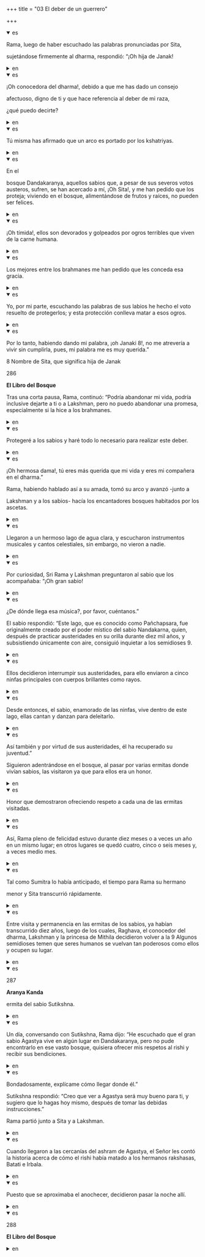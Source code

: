 +++
title = "03 El deber de un guerrero"

+++
<details open><summary>es</summary>

Rama, luego de haber escuchado las palabras pronunciadas por Sita, 

sujetándose firmemente al dharma, respondió: “¡Oh hija de Janak\!
</details>

<details><summary>en</summary>

Rama, after hearing the words pronounced by Sita,

 Firmly holding the Dharma, he replied: “Oh daughter of Janak \!
</details>

<details open><summary>es</summary>

¡Oh conocedora del dharma\!, debido a que me has dado un consejo 

afectuoso, digno de ti y que hace referencia al deber de mi raza, 

¿qué puedo decirte?
</details>

<details><summary>en</summary>

Oh Knowing the Dharma \!, Because you have given me advice

 affectionate, worthy of you and that refers to the duty of my race,

 what can I say?
</details>

<details open><summary>es</summary>

Tú misma has afirmado que un arco es portado por los kshatriyas.
</details>

<details><summary>en</summary>

You have affirmed that an arc is carried by the Kshatriyas.
</details>

<details open><summary>es</summary>

En el 

bosque Dandakaranya, aquellos sabios que, a pesar de sus severos votos austeros, sufren, se han acercado a mí, ¡Oh Sita\!, y me han pedido que los proteja; viviendo en el bosque, alimentándose de frutos y raíces, no pueden ser felices.
</details>

<details><summary>en</summary>

In it

 Dandakaranya forest, those wise who, despite their severe austere votes, suffer, have approached me, oh sita \!, and they have asked me to protect them; Living in the forest, feeding on fruits and roots, they cannot be happy.
</details>

<details open><summary>es</summary>

¡Oh tímida\!, ellos son devorados y golpeados por ogros terribles que viven de la carne humana.
</details>

<details><summary>en</summary>

Oh shy \! They are devoured and beaten by terrible ogres living from human flesh.
</details>

<details open><summary>es</summary>

Los mejores entre los brahmanes me han pedido que les conceda esa gracia.
</details>

<details><summary>en</summary>

The best among the Brahmins have asked me to grant them that grace.
</details>

<details open><summary>es</summary>

Yo, por mi parte, escuchando las palabras de sus labios he hecho el voto resuelto de protegerlos; y esta protección conlleva matar a esos ogros.
</details>

<details><summary>en</summary>

For my part, listening to the words of his lips I have made the vote resolved to protect them; And this protection involves killing those ogres.
</details>

<details open><summary>es</summary>

Por lo tanto, habiendo dando mi palabra, ¡oh Janaki 8\!, no me atrevería a vivir sin cumplirla, pues, mi palabra me es muy querida.” 

8 Nombre de Sita, que significa hija de Janak

286

**El Libro del Bosque**

Tras una corta pausa, Rama, continuó: “Podría abandonar mi vida, podría inclusive dejarte a ti o a Lakshman, pero no puedo abandonar una promesa, especialmente si la hice a los brahmanes.
</details>

<details><summary>en</summary>

Therefore, having given my word, oh janaki 8 \! I would not dare to live without fulfilling it, then, my word is very dear to me. ”

 8 Sita name, which means Janak's daughter

 286

 ** The Book of the Forest **

 After a short pause, Rama continued: “I could abandon my life, I could even leave you or Lakshman, but I can't leave a promise, especially if I did it to the Brahmins.
</details>

<details open><summary>es</summary>

Protegeré a los sabios y haré todo lo necesario para realizar este deber.
</details>

<details><summary>en</summary>

I will protect the wise and do everything you need to do this duty.
</details>

<details open><summary>es</summary>

¡Oh hermosa dama\!, tú eres más querida que mi vida y eres mi compañera en el dharma.” 

Rama, habiendo hablado así a su amada, tomó su arco y avanzó -junto a 

Lakshman y a los sabios- hacía los encantadores bosques habitados por los ascetas.
</details>

<details><summary>en</summary>

Oh beautiful lady \! You are more dear than my life and you are my partner in the Dharma. "

 Rama, having spoken to his beloved, took his arch and advanced -together with

 Lakshman and the wise- made the lovely forests inhabited by the ascetics.
</details>

<details open><summary>es</summary>

Llegaron a un hermoso lago de agua clara, y escucharon instrumentos musicales y cantos celestiales, sin embargo, no vieron a nadie.
</details>

<details><summary>en</summary>

They reached a beautiful clear water lake, and listened to musical instruments and heavenly songs, however, they did not see anyone.
</details>

<details open><summary>es</summary>

Por curiosidad, Sri Rama y Lakshman preguntaron al sabio que los acompañaba: “¡Oh gran sabio\!
</details>

<details><summary>en</summary>

Out of curiosity, Sri Rama and Lakshman asked the sage who accompanied them: “Oh great sage \!
</details>

<details open><summary>es</summary>

¿De dónde llega esa música?, por favor, cuéntanos.” 

El sabio respondió: “Este lago, que es conocido como Pañchapsara, fue originalmente creado por el poder místico del sabio Nandakarna, quien, después de practicar austeridades en su orilla durante diez mil años, y subsistiendo únicamente con aire, consiguió inquietar a los semidioses 9.
</details>

<details><summary>en</summary>

Where does that music get from? Please tell us. "

 The wise replied: “This lake, which is known as Panchapsara, was originally created by the mystical power of the Sabio Nandakarna, who, after practicing austerities on his shore for ten thousand years, and subsisting only with air, managed to disturb the half 9.
</details>

<details open><summary>es</summary>

Ellos decidieron interrumpir sus austeridades, para ello enviaron a cinco ninfas principales con cuerpos brillantes como rayos.
</details>

<details><summary>en</summary>

They decided to interrupt their austerities, for this they sent five main nymphs with bright bodies as rays.
</details>

<details open><summary>es</summary>

Desde entonces, el sabio, enamorado de las ninfas, vive dentro de este lago, ellas cantan y danzan para deleitarlo.
</details>

<details><summary>en</summary>

Since then, the wise man, in love with the nymphs, lives inside this lake, they sing and dance to delight it.
</details>

<details open><summary>es</summary>

Así también y por virtud de sus austeridades, él ha recuperado su juventud.” 

Siguieron adentrándose en el bosque, al pasar por varias ermitas donde vivían sabios, las visitaron ya que para ellos era un honor.
</details>

<details><summary>en</summary>

So and by virtue of his austerities, he has recovered his youth. "

 They continued to enter the forest, when they went through several hermitages where they lived wise, they visited them since it was an honor for them.
</details>

<details open><summary>es</summary>

Honor que demostraron ofreciendo respeto a cada una de las ermitas visitadas.
</details>

<details><summary>en</summary>

Honor they demonstrated offering respect to each of the hermitages visited.
</details>

<details open><summary>es</summary>

Así, Rama pleno de felicidad estuvo durante diez meses o a veces un año en un mismo lugar; en otros lugares se quedó cuatro, cinco o seis meses y, a veces medio mes.
</details>

<details><summary>en</summary>

Thus, Rama full of happiness was for ten months or sometimes a year in one place; In other places he stayed four, five or six months and sometimes half a month.
</details>

<details open><summary>es</summary>

Tal como Sumitra lo había anticipado, el tiempo para Rama su hermano 

menor y Sita transcurrió rápidamente.
</details>

<details><summary>en</summary>

Just as Summitra had anticipated him, the time for Rama his brother

 Minor and located quickly passed.
</details>

<details open><summary>es</summary>

Entre visita y permanencia en las ermitas de los sabios, ya habían transcurrido diez años, luego de los cuales, Raghava, el conocedor del dharma, Lakshman y la princesa de Mithila decidieron volver a la 9 Algunos semidioses temen que seres humanos se vuelvan tan poderosos como ellos y ocupen su lugar.
</details>

<details><summary>en</summary>

Between visit and permanence in the hermitages of the wise, ten years had passed, after which, Raghava, the connoisseur of the Dharma, Lakshman and the princess of Mithila decided to return to 9 some demigods fear that human beings become so powerful like them and occupy their place.
</details>

<details open><summary>es</summary>

287

**Aranya Kanda**

ermita del sabio Sutikshna.
</details>

<details><summary>en</summary>

287

 ** ARANYA KANDA **

 Hermitage of the Sabio Sutikshna.
</details>

<details open><summary>es</summary>

Un día, conversando con Sutikshna, Rama dijo: “He escuchado que el gran sabio Agastya vive en algún lugar en Dandakaranya, pero no pude encontrarlo en ese vasto bosque, quisiera ofrecer mis respetos al rishi y recibir sus bendiciones.
</details>

<details><summary>en</summary>

One day, talking with Sutikshna, Rama said: “I have heard that the great wise agastya lives somewhere in Dandakaranya, but I could not find him in that vast forest, I would like to offer my respects to Rishi and receive his blessings.
</details>

<details open><summary>es</summary>

Bondadosamente, explícame cómo llegar donde él.” 

Sutikshna respondió: “Creo que ver a Agastya será muy bueno para ti, y sugiero que lo hagas hoy mismo, después de tomar las debidas instrucciones.” 

Rama partió junto a Sita y a Lakshman.
</details>

<details><summary>en</summary>

Kindly, explain how to get where he. "

 Sutikshna replied: "I think that seeing Agastya will be very good for you, and I suggest that you do it today, after taking the proper instructions."

 Rama left with Sita and Lakshman.
</details>

<details open><summary>es</summary>

Cuando llegaron a las cercanías del ashram de Agastya, el Señor les contó la historia acerca de cómo el rishi había matado a los hermanos rakshasas, Batati e Irbala.
</details>

<details><summary>en</summary>

When they reached the vicinity of Ashram de Agastya, the Lord told them about how Rishi had killed the Rakshasas brothers, Batati and Irbala.
</details>

<details open><summary>es</summary>

Puesto que se aproximaba el anochecer, decidieron pasar la noche allí.
</details>

<details><summary>en</summary>

Since dusk was approaching, they decided to spend the night there.
</details>

<details open><summary>es</summary>

288

**El Libro del Bosque**
</details>

<details><summary>en</summary>

288

 ** The Book of the Forest **
</details>